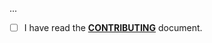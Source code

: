 <!--- Provide a general summary of your changes in the Title above -->

...

- [ ] I have read the **[CONTRIBUTING](https://github.com/owenvoke/socialite-unstoppable-domains/blob/main/.github/CONTRIBUTING.md)** document.
